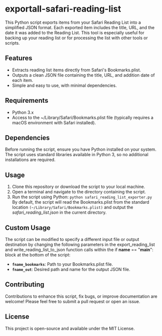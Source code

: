 # exportall-safari-reading-list

This Python script exports items from your Safari Reading List into a simplified JSON format. Each exported item includes the title, URL, and the date it was added to the Reading List. This tool is especially useful for backing up your reading list or for processing the list with other tools or scripts.

## Features
* Extracts reading list items directly from Safari's Bookmarks.plist.
* Outputs a clean JSON file containing the title, URL, and addition date of each item.
* Simple and easy to use, with minimal dependencies.

## Requirements
* Python 3.x
* Access to the ~/Library/Safari/Bookmarks.plist file (typically requires a macOS environment with Safari installed).

## Dependencies
Before running the script, ensure you have Python installed on your system. The script uses standard libraries available in Python 3, so no additional installations are required.

## Usage
1. Clone this repository or download the script to your local machine.
2. Open a terminal and navigate to the directory containing the script.
3. Run the script using Python:
`python safari_reading_list_exporter.py`
By default, the script will read the Bookmarks.plist from the standard location `(~/Library/Safari/Bookmarks.plist)` and output the *safari_reading_list.json* in the current directory.

## Custom Usage
The script can be modified to specify a different input file or output destination by changing the following parameters in the export_reading_list and write_reading_list_to_json function calls within the if __name__ == "__main__": block at the bottom of the script:

* **`fname_bookmarks`**: Path to your Bookmarks.plist file.
* **`fname_out`**: Desired path and name for the output JSON file.

## Contributing
Contributions to enhance this script, fix bugs, or improve documentation are welcome! Please feel free to submit a pull request or open an issue.

## License
This project is open-source and available under the MIT License.
